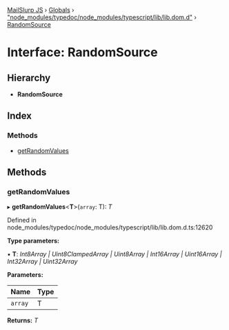 [MailSlurp JS](../README.md) › [Globals](../globals.md) › ["node_modules/typedoc/node_modules/typescript/lib/lib.dom.d"](../modules/_node_modules_typedoc_node_modules_typescript_lib_lib_dom_d_.md) › [RandomSource](_node_modules_typedoc_node_modules_typescript_lib_lib_dom_d_.randomsource.md)

# Interface: RandomSource

## Hierarchy

* **RandomSource**

## Index

### Methods

* [getRandomValues](_node_modules_typedoc_node_modules_typescript_lib_lib_dom_d_.randomsource.md#getrandomvalues)

## Methods

###  getRandomValues

▸ **getRandomValues**<**T**>(`array`: T): *T*

Defined in node_modules/typedoc/node_modules/typescript/lib/lib.dom.d.ts:12620

**Type parameters:**

▪ **T**: *Int8Array | Uint8ClampedArray | Uint8Array | Int16Array | Uint16Array | Int32Array | Uint32Array*

**Parameters:**

Name | Type |
------ | ------ |
`array` | T |

**Returns:** *T*
